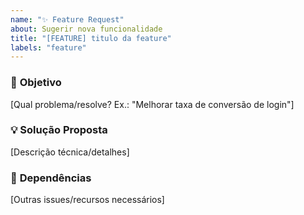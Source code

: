 ```yaml
---
name: "✨ Feature Request"
about: Sugerir nova funcionalidade
title: "[FEATURE] titulo da feature"
labels: "feature"
---
```


### 🚀 **Objetivo**  
[Qual problema/resolve? Ex.: "Melhorar taxa de conversão de login"]  

### 💡 **Solução Proposta**  
[Descrição técnica/detalhes]  

### 🧩 **Dependências**  
[Outras issues/recursos necessários]  